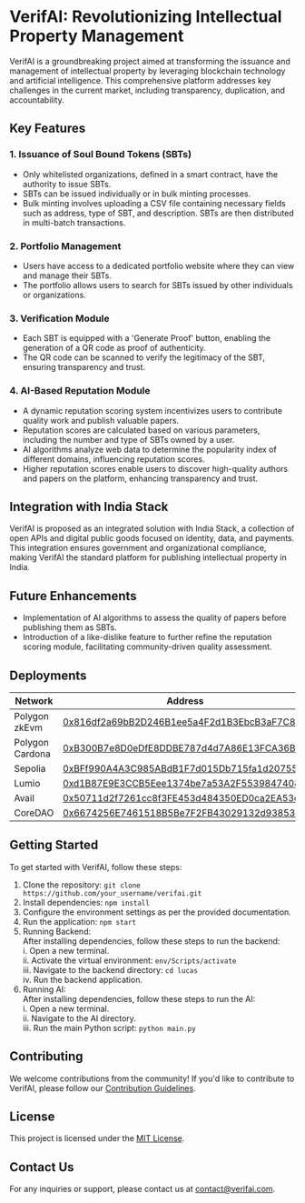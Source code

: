 # VerifAI: Revolutionizing Intellectual Property Management

VerifAI is a groundbreaking project aimed at transforming the issuance and management of intellectual property by leveraging blockchain technology and artificial intelligence. This comprehensive platform addresses key challenges in the current market, including transparency, duplication, and accountability.

## Key Features

### 1. Issuance of Soul Bound Tokens (SBTs)
- Only whitelisted organizations, defined in a smart contract, have the authority to issue SBTs.
- SBTs can be issued individually or in bulk minting processes.
- Bulk minting involves uploading a CSV file containing necessary fields such as address, type of SBT, and description. SBTs are then distributed in multi-batch transactions.

### 2. Portfolio Management
- Users have access to a dedicated portfolio website where they can view and manage their SBTs.
- The portfolio allows users to search for SBTs issued by other individuals or organizations.

### 3. Verification Module
- Each SBT is equipped with a 'Generate Proof' button, enabling the generation of a QR code as proof of authenticity.
- The QR code can be scanned to verify the legitimacy of the SBT, ensuring transparency and trust.

### 4. AI-Based Reputation Module
- A dynamic reputation scoring system incentivizes users to contribute quality work and publish valuable papers.
- Reputation scores are calculated based on various parameters, including the number and type of SBTs owned by a user.
- AI algorithms analyze web data to determine the popularity index of different domains, influencing reputation scores.
- Higher reputation scores enable users to discover high-quality authors and papers on the platform, enhancing transparency and trust.

## Integration with India Stack
VerifAI is proposed as an integrated solution with India Stack, a collection of open APIs and digital public goods focused on identity, data, and payments. This integration ensures government and organizational compliance, making VerifAI the standard platform for publishing intellectual property in India.

## Future Enhancements
- Implementation of AI algorithms to assess the quality of papers before publishing them as SBTs.
- Introduction of a like-dislike feature to further refine the reputation scoring module, facilitating community-driven quality assessment.

## Deployments

| Network | Address |
| --- | --- |
| Polygon zkEvm | [0x816df2a69bB2D246B1ee5a4F2d1B3EbcB3aF7C85](https://testnet-zkevm.polygonscan.com/address/0x816df2a69bB2D246B1ee5a4F2d1B3EbcB3aF7C85) |
| Polygon Cardona | [0xB300B7e8D0eDfE8DDBE787d4d7A86E13FCA36BB7](https://cardona-zkevm.polygonscan.com/address/0xB300B7e8D0eDfE8DDBE787d4d7A86E13FCA36BB7) |
| Sepolia | [0xBFf990A4A3C985ABdB1F7d015Db715fa1d207555](https://sepolia.scrollscan.dev/address/0xBFf990A4A3C985ABdB1F7d015Db715fa1d207555) |
| Lumio | [0xd1B87E9E3CCB5Eee1374be7a53A2F55398474082](https://explorer.testnet.lumio.io/address/0xd1B87E9E3CCB5Eee1374be7a53A2F55398474082?tab=txs) |
| Avail | [0x50711d2f7261cc8f3FE453d484350ED0ca2EA53c](https://op-avail-sepolia-explorer.alt.technology/address/0x50711d2f7261cc8f3FE453d484350ED0ca2EA53c) |
| CoreDAO | [0x6674256E7461518B5Be7F2FB43029132d9385385](https://scan.test.btcs.network/address/0x6674256E7461518B5Be7F2FB43029132d9385385) |

## Getting Started
To get started with VerifAI, follow these steps:
1. Clone the repository: `git clone https://github.com/your_username/verifai.git`
2. Install dependencies: `npm install`
3. Configure the environment settings as per the provided documentation.
4. Run the application: `npm start`
5. Running Backend: <br />
After installing dependencies, follow these steps to run the backend:<br />
i. Open a new terminal.<br />
ii. Activate the virtual environment: `env/Scripts/activate`<br />
iii. Navigate to the backend directory: `cd lucas`<br />
iv. Run the backend application.<br />
7. Running AI: <br />
After installing dependencies, follow these steps to run the AI:<br />
i. Open a new terminal.<br />
ii. Navigate to the AI directory.<br />
iii. Run the main Python script: `python main.py`<br />


## Contributing
We welcome contributions from the community! If you'd like to contribute to VerifAI, please follow our [Contribution Guidelines](CONTRIBUTING.md).

## License
This project is licensed under the [MIT License](LICENSE).

## Contact Us
For any inquiries or support, please contact us at [contact@verifai.com](mailto:contact@verifai.com).

